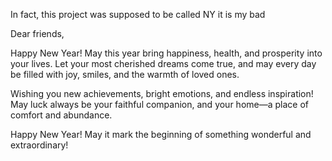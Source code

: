 In fact, this project was supposed to be called NY
it is my bad

Dear friends,

Happy New Year! May this year bring happiness, health, and prosperity into your lives. Let your most cherished dreams come true, and may every day be filled with joy, smiles, and the warmth of loved ones.

Wishing you new achievements, bright emotions, and endless inspiration! May luck always be your faithful companion, and your home—a place of comfort and abundance.

Happy New Year! May it mark the beginning of something wonderful and extraordinary!


